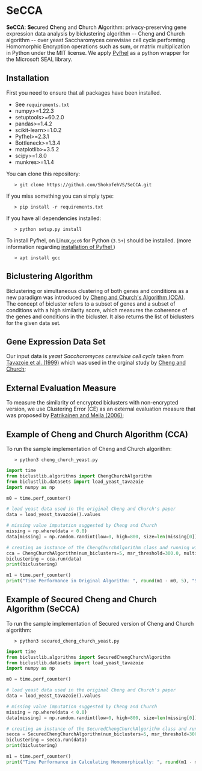 # SeCCA
**SeCCA**: **Se**cured **C**heng and **C**hurch **A**lgorithm: privacy-preserving gene expression data analysis by biclustering algorithm -- Cheng and Church algorithm -- over yeast Saccharomyces cerevisiae cell cycle performing Homomorphic Encryption operations such as sum, or matrix multiplication in Python under the MIT license.
We apply [Pyfhel](https://pyfhel.readthedocs.io/en/latest/) as a python wrapper for the Microsoft SEAL library. 

## Installation
First you need to ensure that all packages have been installed.
+ See `requirements.txt`
+ numpy>=1.22.3
+ setuptools>=60.2.0
+ pandas>=1.4.2
+ scikit-learn>=1.0.2
+ Pyfhel>=2.3.1
+ Bottleneck>=1.3.4
+ matplotlib>=3.5.2
+ scipy>=1.8.0
+ munkres>=1.1.4

You can clone this repository:

	   > git clone https://github.com/ShokofehVS/SeCCA.git

If you miss something you can simply type:

	   > pip install -r requirements.txt

If you have all dependencies installed:

	   > python setup.py install

To install Pyfhel, on Linux,`gcc6` for Python (`3.5+`) should be installed. (more information regarding [installation of Pyfhel ](https://github.com/ibarrond/Pyfhel))

	   > apt install gcc 

## Biclustering Algorithm
Biclustering or simultaneous clustering of both genes and conditions as a new paradigm was introduced by [Cheng and Church's Algorithm (CCA)](https://www.researchgate.net/profile/George_Church/publication/2329589_Biclustering_of_Expression_Data/links/550c04030cf2063799394f5e.pdf). The concept of bicluster refers to a subset of
genes and a subset of conditions with a high similarity score, which measures the coherence of the genes and conditions in the bicluster. It also returns the list of biclusters for the given data set. 

## Gene Expression Data Set
Our input data is *yeast Saccharomyces cerevisiae cell cycle* taken from [Tavazoie et al. (1999)](https://pubmed.ncbi.nlm.nih.gov/10391217/) which was used in the orginal study by [Cheng and Church](https://www.researchgate.net/profile/George_Church/publication/2329589_Biclustering_of_Expression_Data/links/550c04030cf2063799394f5e.pdf);

## External Evaluation Measure
To measure the similarity of encrypted biclusters with non-encrypted version, we use Clustering Error (CE) as an external evaluation measure that was proposed by [Patrikainen and Meila (2006)](http://ieeexplore.ieee.org/abstract/document/1637417/);
         
## Example of Cheng and Church Algorithm (CCA)
To run the sample implementation of Cheng and Church algorithm:

	   > python3 cheng_church_yeast.py 

```python
import time
from biclustlib.algorithms import ChengChurchAlgorithm
from biclustlib.datasets import load_yeast_tavazoie
import numpy as np

m0 = time.perf_counter()

# load yeast data used in the original Cheng and Church's paper
data = load_yeast_tavazoie().values

# missing value imputation suggested by Cheng and Church
missing = np.where(data < 0.0)
data[missing] = np.random.randint(low=0, high=800, size=len(missing[0]))

# creating an instance of the ChengChurchAlgorithm class and running with the parameters
cca = ChengChurchAlgorithm(num_biclusters=5, msr_threshold=300.0, multiple_node_deletion_threshold=1.2)
biclustering = cca.run(data)
print(biclustering)

m1 = time.perf_counter()
print("Time Performance in Original Algorithm: ", round(m1 - m0, 5), "Seconds")
```
## Example of Secured Cheng and Church Algorithm (SeCCA)
To run the sample implementation of Secured version of Cheng and Church algorithm:

	   > python3 secured_cheng_church_yeast.py  

```python
import time
from biclustlib.algorithms import SecuredChengChurchAlgorithm
from biclustlib.datasets import load_yeast_tavazoie
import numpy as np

m0 = time.perf_counter()

# load yeast data used in the original Cheng and Church's paper
data = load_yeast_tavazoie().values

# missing value imputation suggested by Cheng and Church
missing = np.where(data < 0.0)
data[missing] = np.random.randint(low=0, high=800, size=len(missing[0]))

# creating an instance of the SecuredChengChurchAlgorithm class and running with the parameters
secca = SecuredChengChurchAlgorithm(num_biclusters=5, msr_threshold=300.0, multiple_node_deletion_threshold=1.2)
biclustering = secca.run(data)
print(biclustering)

m1 = time.perf_counter()
print("Time Performance in Calculating Homomorphically: ", round(m1 - m0, 5), "Seconds")
```
